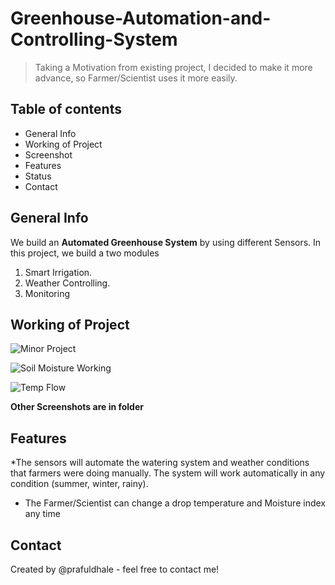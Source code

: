 # Greenhouse-Automation-and-Controlling-System
>Taking a Motivation from existing project, I decided to make it more advance, so Farmer/Scientist uses it more easily. 

## Table of contents
* General Info
* Working of Project
* Screenshot
* Features
* Status
* Contact

## General Info
We build an **Automated Greenhouse System** by using different Sensors. 
In this project, we build a two modules
  1. Smart Irrigation.
  2. Weather Controlling.
  3. Monitoring


## Working of Project

![Minor Project](https://user-images.githubusercontent.com/67104868/190989883-35dfedd2-fc3c-468c-89c7-738da4da1a4e.png)

![Soil Moisture Working](https://user-images.githubusercontent.com/67104868/190922594-31b4b2ae-4923-4a96-ad83-02f70623081f.png)

![Temp Flow](https://user-images.githubusercontent.com/67104868/190922598-b592f6ec-fa9b-4745-ad5c-63919237bba7.png)

**Other Screenshots are in folder**

## Features

*The sensors will automate the watering system and weather conditions that farmers were doing manually. The system will work automatically in any condition (summer,  winter, rainy).

* The Farmer/Scientist can change a drop temperature and Moisture index any time

## Contact
Created by @prafuldhale - feel free to contact me!



